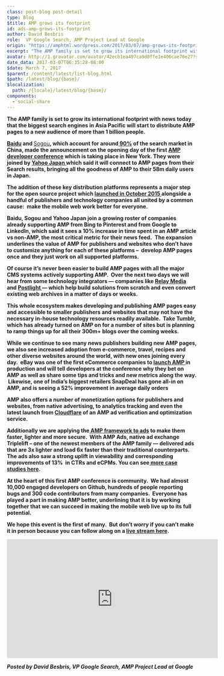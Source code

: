 ```yaml
---
class: post-blog post-detail
type: Blog
$title: AMP grows its footprint
id: ads-amp-grows-its-footprint
author: David Besbris
role:  VP Google Search, AMP Project Lead at Google
origin: "https://amphtml.wordpress.com/2017/03/07/amp-grows-its-footprint/amp/"
excerpt: "The AMP family is set to grow its international footprint with news today that the biggest search engines in Asia Pacific will start to distribute AMP pages to a new audience of more than 1 billion people.   Baidu and Sogou, which account for around 90% of the search market in China, made the announcement [&#8230;]"
avatar: http://1.gravatar.com/avatar/42ecb1ea497ca9d0ffe1e406cae70e27?s=96&d=identicon&r=G
date_data: 2017-03-07T06:35:28-08:00
$date: March 7, 2017
$parent: /content/latest/list-blog.html
$path: /latest/blog/{base}/
$localization:
  path: /{locale}/latest/blog/{base}/
components:
  - social-share
---
```


<div class="amp-wp-article-content">
<p><strong>The AMP family is set to grow its international footprint with news today that the biggest search engines in Asia Pacific will start to distribute AMP pages to a new audience of more than 1 billion people.  </strong></p>
<p><a href="http://www.baidu.com/"><strong>Baidu</strong></a><strong> and </strong><a href="http://www.sogou.com">Sogou</a><strong>, which account for around</strong><a href="https://sanwen8.cn/p/3a2tS0U.html"><strong> 90%</strong></a><strong> of the search market in China, made the announcement on the opening day of the first </strong><a href="https://www.ampproject.org/amp-conf-2017/#"><strong>AMP developer conference</strong></a><strong> which is taking place in New York. They were joined by </strong><a href="http://www.yahoo.co.jp/"><strong>Yahoo Japan </strong></a><strong>which said it will connect to AMP pages from their Search results, bringing all the goodness of AMP to their 58m daily users in Japan.</strong></p>
<p><strong>The addition of these key distribution platforms represents a major step for the open source project which </strong><a href="https://googleblog.blogspot.com/2015/10/introducing-accelerated-mobile-pages.html"><strong>launched in October 2015 </strong></a><strong>alongside a handful of publishers and technology companies all united by a common cause:  make the mobile web work better for everyone.</strong></p>
<p><strong>Baidu, Sogou and Yahoo Japan join a growing roster of companies already supporting AMP from Bing to Pinterest and from Google to LinkedIn, which said it sees </strong><strong>a 10% increase in time spent in an AMP article vs non-AMP, the most critical metric for their news feed.</strong> <b> </b><strong>The expansion underlines the value of AMP for publishers and websites who don’t have to customize anything for each of these platforms &#8211;  develop AMP pages once and they just work on all supported platforms.</strong></p>
<p><strong>Of course it’s never been easier to build AMP pages with all the major CMS systems actively supporting AMP.  Over the next two days we will hear from some technology integrators &#8212; companies like </strong><a href="https://www.relaymedia.com/2016/05/31/relay-media-launches-amp-platform-for-publishers/"><strong>Relay Media</strong></a><strong> and </strong><a href="https://mercury.postlight.com/amp-converter/"><strong>Postlight </strong></a><strong>&#8212; which help build solutions from scratch and even convert existing web archives in a matter of days or weeks. </strong></p>
<p><strong>This whole ecosystem makes developing and publishing AMP pages easy and accessible to smaller publishers and websites that may not have the necessary in-house technology resources readily available.  Take Tumblr, which has already turned on AMP on for a number of sites but is planning to ramp things up for all their 300m+ blogs over the coming weeks.  </strong></p>
<p><strong>While we continue to see many news publishers building new AMP pages, we also see increased adoption from e-commerce, travel, recipes and other diverse websites around the world, with new ones joining every day.  eBay was one of the first eCommerce companies to </strong><a href="https://amphtml.wordpress.com/2016/09/21/experience-the-lightning-bolt/"><strong>launch AMP </strong></a><strong>in production and will tell developers at the conference why they bet on AMP as well as share some tips and tricks and new metrics along the way.  Likewise, one of India’s biggest retailers </strong><strong>SnapDeal has gone all-in on AMP, and is seeing a </strong><strong>52% improvement in average daily orders</strong></p>
<p><strong>AMP also offers a number of monetization options for publishers and websites, from native advertising, to analytics tracking and even the latest launch from </strong><a href="https://www.cloudflare.com/website-optimization/accelerated-mobile-links/"><strong>Cloudflare</strong></a><strong> of an AMP ad verification and optimization service.</strong></p>
<p><strong>Additionally we are applying the</strong><a href="https://amphtml.wordpress.com/2017/01/30/ads-on-the-web-will-get-better-with-amp-heres-how/"><strong> AMP framework to ads</strong></a><strong> to make them faster, lighter and more secure.  With AMP Ads, native ad exchange Triplelift &#8211; one of the newest members of the AMP family &#8212; delivered ads that are </strong><b>3x lighter</b><strong> and </strong><b>load 6x faster</b><strong> than their traditional counterparts. The ads also saw a strong uplift in viewability and corresponding improvements of 13% </strong><b> </b><strong>in CTRs and eCPMs. You can see</strong><a href="https://www.ampproject.org/case-studies/"><strong> more case studies here</strong></a><strong>. </strong></p>
<p><strong>At the heart of this first AMP conference is community.  We had almost 10,000 engaged developers on Github, hundreds of people reporting bugs and 300 code contributors from many companies.  Everyone has played a part in making AMP better, underlining that it is by working together that we can succeed in making the mobile web live up to its full potential. </strong></p>
<p><strong>We hope this event is the first of many.  But don’t worry if you can’t make it in person because you can follow along on a </strong><strong><a href="https://www.ampproject.org/">live stream here</a>. </strong></p>
<div class="jetpack-video-wrapper"><iframe class='youtube-player' type='text/html' width='560' height='315' src='https://www.youtube.com/embed/objpZqnUoUk?version=3&#038;rel=1&#038;fs=1&#038;autohide=2&#038;showsearch=0&#038;showinfo=1&#038;iv_load_policy=1&#038;wmode=transparent' allowfullscreen='true' style='border:0;'></iframe></div>
<p><em> <strong>Posted by David Besbris, VP Google Search, AMP Project Lead at Google</strong></em></p><br />  
</div>

